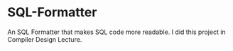 # SQL-Formatter
An SQL Formatter that makes SQL code more readable.  I did this project in Compiler Design Lecture.
